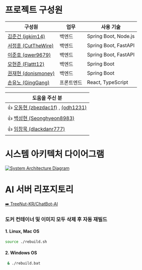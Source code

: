 # 프로젝트 구성원

| 구성원 | 업무 | 사용 기술 |  
|--------|--------|------------|  
| [김준건 (jgkim14)](https://github.com/jgkim14) | 백엔드 | Spring Boot, Node.js |  
| [서정훈 (CutTheWire)](https://github.com/CutTheWire) | 백엔드 | Spring Boot, FastAPI |  
| [이준호 (qwer9679)](https://github.com/qwer9679) | 백엔드 | Spring Boot, FastAPI |  
| [모현준 (Flattt12)](https://github.com/Flattt12) | 백엔드 | Spring Boot |  
| [권재현 (donismoney)](https://github.com/donismoney) | 백엔드 | Spring Boot |  
| [손유노 (GingGang)](https://github.com/GingGang) | 프론트엔드 | React, TypeScript |

| 도움을 주신 분 |
|--------|  
| 👍 [오동현 (zbezdac1f)](https://github.com/zbezdac1f) , [(odh1231)](https://github.com/odh1231) |  
| 👍 [백성현 (Seonghyeon8983)](https://github.com/Seonghyeon8983) |
| 👍 [임창묵 (dlackdanr777)](https://github.com/dlackdanr777) | 

# 시스템 아키텍처 다이어그램
[![System Architecture Diagram](https://lh3.googleusercontent.com/d/1MGojuhD_O90ldOLZ5slQY1h_4f_Hkmiw)](https://drive.google.com/file/d/1MGojuhD_O90ldOLZ5slQY1h_4f_Hkmiw/view?usp=sharing)


# AI 서버 리포지토리
[➡️ TreeNut-KR/ChatBot-AI](https://github.com/TreeNut-KR/ChatBot-AI)


### 도커 컨테이너 및 이미지 모두 삭제 후 자동 재빌드

#### 1. Linux, Mac OS
```bash
source ./rebuild.sh
```

#### 2. Windows OS
```bash
 & ./rebuild.bat
```
